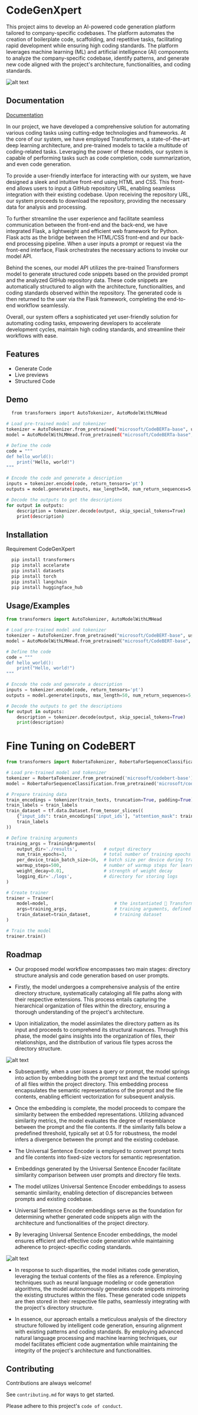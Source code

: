 
# CodeGenXpert

This project aims to develop an AI-powered code generation platform tailored to company-specific codebases. The platform automates the creation of boilerplate code, scaffolding, and repetitive tasks, facilitating rapid development while ensuring high coding standards. The platform leverages machine learning (ML) and artificial intelligence (AI) components to analyze the company-specific codebase, identify patterns, and generate new code aligned with the project's architecture, functionalities, and coding standards.

![alt text](https://i.ibb.co/w6HrwrL/form.png)



## Documentation

[Documentation](https://linktodocumentation)

In our project, we have developed a comprehensive solution for automating various coding tasks using cutting-edge technologies and frameworks. At the core of our system, we have employed Transformers, a state-of-the-art deep learning architecture, and pre-trained models to tackle a multitude of coding-related tasks. Leveraging the power of these models, our system is capable of performing tasks such as code completion, code summarization, and even code generation.

To provide a user-friendly interface for interacting with our system, we have designed a sleek and intuitive front-end using HTML and CSS. This front-end allows users to input a GitHub repository URL, enabling seamless integration with their existing codebase. Upon receiving the repository URL, our system proceeds to download the repository, providing the necessary data for analysis and processing.

To further streamline the user experience and facilitate seamless communication between the front-end and the back-end, we have integrated Flask, a lightweight and efficient web framework for Python. Flask acts as the bridge between the HTML/CSS front-end and our back-end processing pipeline. When a user inputs a prompt or request via the front-end interface, Flask orchestrates the necessary actions to invoke our model API.

Behind the scenes, our model API utilizes the pre-trained Transformers model to generate structured code snippets based on the provided prompt and the analyzed GitHub repository data. These code snippets are automatically structured to align with the architecture, functionalities, and coding standards observed within the repository. The generated code is then returned to the user via the Flask framework, completing the end-to-end workflow seamlessly.

Overall, our system offers a sophisticated yet user-friendly solution for automating coding tasks, empowering developers to accelerate development cycles, maintain high coding standards, and streamline their workflows with ease.
## Features

- Generate Code
- Live previews
- Structured Code


## Demo

```bash
  from transformers import AutoTokenizer, AutoModelWithLMHead

# Load pre-trained model and tokenizer
tokenizer = AutoTokenizer.from_pretrained("microsoft/CodeBERTa-base", use_auth_token=True)
model = AutoModelWithLMHead.from_pretrained("microsoft/CodeBERTa-base", use_auth_token=True)

# Define the code
code = """
def hello_world():
    print("Hello, world!")
"""

# Encode the code and generate a description
inputs = tokenizer.encode(code, return_tensors='pt')
outputs = model.generate(inputs, max_length=50, num_return_sequences=5, temperature=0.6)

# Decode the outputs to get the descriptions
for output in outputs:
    description = tokenizer.decode(output, skip_special_tokens=True)
    print(description)
```


## Installation

Requirement CodeGenXpert 

```bash
  pip install transformers
  pip install accelarate
  pip install datasets
  pip install torch
  pip install langchain
  pip install huggingface_hub
```


    
## Usage/Examples

```py
from transformers import AutoTokenizer, AutoModelWithLMHead

# Load pre-trained model and tokenizer
tokenizer = AutoTokenizer.from_pretrained("microsoft/CodeBERT-base", use_auth_token=True)
model = AutoModelWithLMHead.from_pretrained("microsoft/CodeBERT-base", use_auth_token=True)

# Define the code
code = """
def hello_world():
    print("Hello, world!")
"""

# Encode the code and generate a description
inputs = tokenizer.encode(code, return_tensors='pt')
outputs = model.generate(inputs, max_length=50, num_return_sequences=5, temperature=0.6)

# Decode the outputs to get the descriptions
for output in outputs:
    description = tokenizer.decode(output, skip_special_tokens=True)
    print(description)
```


# Fine Tuning on CodeBERT

```py
from transformers import RobertaTokenizer, RobertaForSequenceClassification, Trainer, TrainingArguments

# Load pre-trained model and tokenizer
tokenizer = RobertaTokenizer.from_pretrained('microsoft/codebert-base')
model = RobertaForSequenceClassification.from_pretrained('microsoft/codebert-base')

# Prepare training data
train_encodings = tokenizer(train_texts, truncation=True, padding=True)
train_labels = train_labels
train_dataset = tf.data.Dataset.from_tensor_slices((
    {"input_ids": train_encodings['input_ids'], "attention_mask": train_encodings['attention_mask']},
    train_labels
))

# Define training arguments
training_args = TrainingArguments(
    output_dir='./results',          # output directory
    num_train_epochs=3,              # total number of training epochs
    per_device_train_batch_size=16,  # batch size per device during training
    warmup_steps=500,                # number of warmup steps for learning rate scheduler
    weight_decay=0.01,               # strength of weight decay
    logging_dir='./logs',            # directory for storing logs
)

# Create trainer
trainer = Trainer(
    model=model,                         # the instantiated 🤗 Transformers model to be trained
    args=training_args,                  # training arguments, defined above
    train_dataset=train_dataset,         # training dataset
)

# Train the model
trainer.train()

```
## Roadmap

- Our proposed model workflow encompasses two main stages: directory structure analysis and code generation based on user prompts.

- Firstly, the model undergoes a comprehensive analysis of the entire directory structure, systematically cataloging all file paths along with their respective extensions. This process entails capturing the hierarchical organization of files within the directory, ensuring a thorough understanding of the project's architecture.

- Upon initialization, the model assimilates the directory pattern as its input and proceeds to comprehend its structural nuances. Through this phase, the model gains insights into the organization of files, their relationships, and the distribution of various file types across the directory structure.

![alt text](https://i.ibb.co/Yyy5TB8/Flow-Chart.png)

- Subsequently, when a user issues a query or prompt, the model springs into action by embedding both the prompt text and the textual contents of all files within the project directory. This embedding process encapsulates the semantic representations of the prompt and the file contents, enabling efficient vectorization for subsequent analysis.

- Once the embedding is complete, the model proceeds to compare the similarity between the embedded representations. Utilizing advanced similarity metrics, the model evaluates the degree of resemblance between the prompt and the file contents. If the similarity falls below a predefined threshold, typically set at 0.5 for robustness, the model infers a divergence between the prompt and the existing codebase.

- The Universal Sentence Encoder is employed to convert prompt texts and file contents into fixed-size vectors for semantic representation.

- Embeddings generated by the Universal Sentence Encoder facilitate similarity comparison between user prompts and directory file texts.

- The model utilizes Universal Sentence Encoder embeddings to assess semantic similarity, enabling detection of discrepancies between prompts and existing codebase.

- Universal Sentence Encoder embeddings serve as the foundation for determining whether generated code snippets align with the architecture and functionalities of the project directory.

- By leveraging Universal Sentence Encoder embeddings, the model ensures efficient and effective code generation while maintaining adherence to project-specific coding standards.

![alt text](https://i.ibb.co/55t5t1S/Visual-Storytelling.png)

- In response to such disparities, the model initiates code generation, leveraging the textual contents of the files as a reference. Employing techniques such as neural language modeling or code generation algorithms, the model autonomously generates code snippets mirroring the existing structures within the files. These generated code snippets are then stored in their respective file paths, seamlessly integrating with the project's directory structure.

- In essence, our approach entails a meticulous analysis of the directory structure followed by intelligent code generation, ensuring alignment with existing patterns and coding standards. By employing advanced natural language processing and machine learning techniques, our model facilitates efficient code augmentation while maintaining the integrity of the project's architecture and functionalities.


## Contributing

Contributions are always welcome!

See `contributing.md` for ways to get started.

Please adhere to this project's `code of conduct`.

